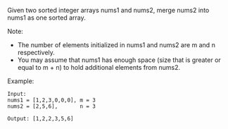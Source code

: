 <!--
 * @Author: shaqsnake
 * @Email: shaqsnake@gmail.com
 * @Date: 2019-08-22 10:36:33
 * @LastEditTime: 2019-08-22 10:37:01
 * @Description: 88. Merge Sorted Array
 -->

Given two sorted integer arrays nums1 and nums2, merge nums2 into nums1 as one sorted array.

Note:

- The number of elements initialized in nums1 and nums2 are m and n respectively.
- You may assume that nums1 has enough space (size that is greater or equal to m + n) to hold additional elements from nums2.

Example:
```
Input:
nums1 = [1,2,3,0,0,0], m = 3
nums2 = [2,5,6],       n = 3

Output: [1,2,2,3,5,6]
```
